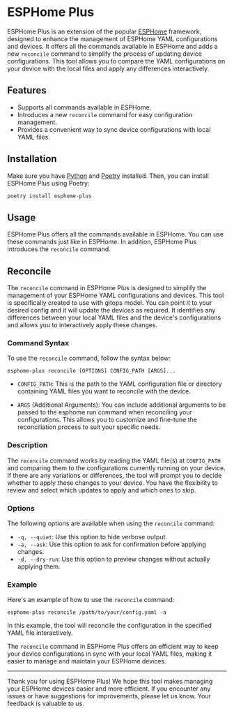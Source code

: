 # ESPHome Plus

ESPHome Plus is an extension of the popular [ESPHome](https://esphome.io/) framework, designed to enhance the management of ESPHome YAML configurations and devices. It offers all the commands available in ESPHome and adds a new `reconcile` command to simplify the process of updating device configurations. This tool allows you to compare the YAML configurations on your device with the local files and apply any differences interactively.

## Features

- Supports all commands available in ESPHome.
- Introduces a new `reconcile` command for easy configuration management.
- Provides a convenient way to sync device configurations with local YAML files.

## Installation

Make sure you have [Python](https://www.python.org/) and [Poetry](https://python-poetry.org/) installed. Then, you can install ESPHome Plus using Poetry:

```bash
poetry install esphome-plus
```

## Usage

ESPHome Plus offers all the commands available in ESPHome. You can use these commands just like in ESPHome. In addition, ESPHome Plus introduces the `reconcile` command.

## Reconcile

The `reconcile` command in ESPHome Plus is designed to simplify the management of your ESPHome YAML configurations and devices. This tool is specifically created to use with gitops model. You can point it to your desired config and it will update the devices as required. It identifies any differences between your local YAML files and the device's configurations and allows you to interactively apply these changes.

### Command Syntax

To use the `reconcile` command, follow the syntax below:

```shell
esphome-plus reconcile [OPTIONS] CONFIG_PATH [ARGS]...
```

- `CONFIG_PATH`: This is the path to the YAML configuration file or directory containing YAML files you want to reconcile with the device.

- `ARGS` (Additional Arguments): You can include additional arguments to be passed to the esphome run command when reconciling your configurations. This allows you to customize and fine-tune the reconciliation process to suit your specific needs.

### Description

The `reconcile` command works by reading the YAML file(s) at `CONFIG_PATH` and comparing them to the configurations currently running on your device. If there are any variations or differences, the tool will prompt you to decide whether to apply these changes to your device. You have the flexibility to review and select which updates to apply and which ones to skip.

### Options

The following options are available when using the `reconcile` command:

- `-q, --quiet`: Use this option to hide verbose output.
- `-a, --ask`: Use this option to ask for confirmation before applying changes.
- `-d, --dry-run`: Use this option to preview changes without actually applying them.

### Example

Here's an example of how to use the `reconcile` command:

```shell
esphome-plus reconcile /path/to/your/config.yaml -a
```

In this example, the tool will reconcile the configuration in the specified YAML file interactively.

The `reconcile` command in ESPHome Plus offers an efficient way to keep your device configurations in sync with your local YAML files, making it easier to manage and maintain your ESPHome devices.

---

Thank you for using ESPHome Plus! We hope this tool makes managing your ESPHome devices easier and more efficient. If you encounter any issues or have suggestions for improvements, please let us know. Your feedback is valuable to us.
